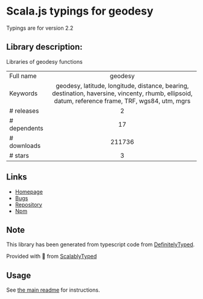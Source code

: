 
# Scala.js typings for geodesy

Typings are for version 2.2

## Library description:
Libraries of geodesy functions

|                    |                 |
| ------------------ | :-------------: |
| Full name          | geodesy |
| Keywords           | geodesy, latitude, longitude, distance, bearing, destination, haversine, vincenty, rhumb, ellipsoid, datum, reference frame, TRF, wgs84, utm, mgrs |
| # releases         | 2 |
| # dependents       | 17 |
| # downloads        | 211736 |
| # stars            | 3 |

## Links
- [Homepage](http://www.movable-type.co.uk/scripts/latlong.html)
- [Bugs](https://github.com/chrisveness/geodesy/issues)
- [Repository](https://github.com/chrisveness/geodesy)
- [Npm](https://www.npmjs.com/package/geodesy)
    


## Note
This library has been generated from typescript code from [DefinitelyTyped](https://definitelytyped.org).

Provided with :purple_heart: from [ScalablyTyped](https://github.com/oyvindberg/ScalablyTyped)

## Usage
See [the main readme](../../readme.md) for instructions.


